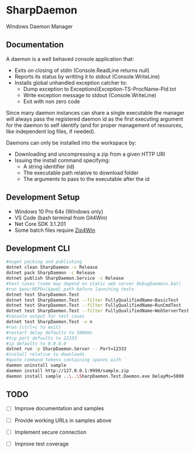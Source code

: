 # SharpDaemon

Windows Daemon Manager

## Documentation

A daemon is a well behaved console application that:

- Exits on closing of stdin (Console.ReadLine returns null)
- Reports its status by writting it to stdout (Console.WriteLine)
- Installs global unhandled exception catcher to:
  - Dump exception to Exceptions\Exception-TS-ProcName-Pid.txt
  - Write exception message to stdout (Console.WriteLine)
  - Exit with non zero code 

Since many daemon instances can share a single executable the manager will always pass the registered daemon id as the first executing argument for the daemon to self identify (and for proper management of resources, like independent log files, if needed).

Daemons can only be installed into the workspace by:

 - Downloading and uncompressing a zip from a given HTTP URI
 - Issuing the install command specifying:
   - A string identifier (id)
   - The executable path relative to download folder
   - The arguments to pass to the executable after the id

## Development Setup

- Windows 10 Pro 64x (Windows only)
- VS Code (bash terminal from Git4Win)
- Net Core SDK 3.1.201
- Some batch files require [Zip4Win](http://gnuwin32.sourceforge.net/packages/zip.htm)

## Development CLI

```bash
#nuget packing and publishing
dotnet clean SharpDaemon -c Release
dotnet pack SharpDaemon -c Release
dotnet publish SharpDaemon.Service -c Release
#test cases (some may depend on static web server DebugDaemons.bat)
#run $env:REPO=($pwd).path before launching tests
dotnet test SharpDaemon.Test
dotnet test SharpDaemon.Test --filter FullyQualifiedName~BasicTest
dotnet test SharpDaemon.Test --filter FullyQualifiedName~RunCmdTest
dotnet test SharpDaemon.Test --filter FullyQualifiedName~WebServerTest
#console output for test cases
dotnet test SharpDaemon.Test -v n
#run (ctrl+c to exit)
#restart delay defaults to 5000ms
#tcp port defaults to 22333
#ip defaults to 0.0.0.0
dotnet run -p SharpDaemon.Server -- Port=12333
#install relative to downloads
#quote command tokens containing spaces with `
daemon uninstall sample
daemon install http://127.0.0.1:9999/sample.zip
daemon install sample ..\..\SharpDaemon.Test.Daemon.exe DelayMs=5000
```

## TODO

- [ ] Improve documentation and samples
- [ ] Provide working URLs in samples above
- [ ] Implement secure connection
- [ ] Improve test coverage



